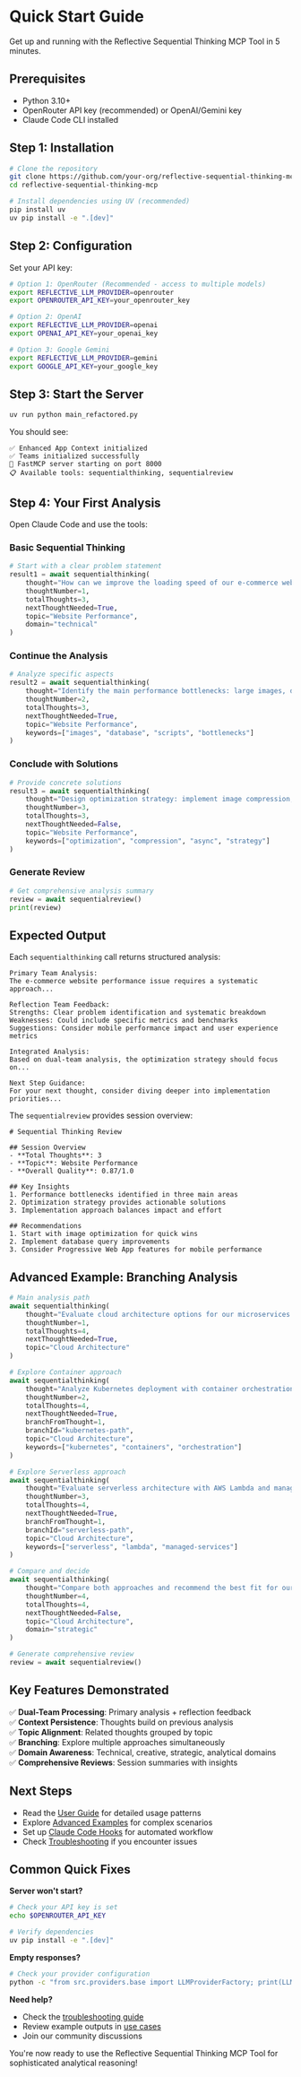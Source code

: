 # Quick Start Guide

Get up and running with the Reflective Sequential Thinking MCP Tool in 5 minutes.

## Prerequisites

- Python 3.10+
- OpenRouter API key (recommended) or OpenAI/Gemini key
- Claude Code CLI installed

## Step 1: Installation

```bash
# Clone the repository
git clone https://github.com/your-org/reflective-sequential-thinking-mcp
cd reflective-sequential-thinking-mcp

# Install dependencies using UV (recommended)
pip install uv
uv pip install -e ".[dev]"
```

## Step 2: Configuration

Set your API key:

```bash
# Option 1: OpenRouter (Recommended - access to multiple models)
export REFLECTIVE_LLM_PROVIDER=openrouter
export OPENROUTER_API_KEY=your_openrouter_key

# Option 2: OpenAI
export REFLECTIVE_LLM_PROVIDER=openai  
export OPENAI_API_KEY=your_openai_key

# Option 3: Google Gemini
export REFLECTIVE_LLM_PROVIDER=gemini
export GOOGLE_API_KEY=your_google_key
```

## Step 3: Start the Server

```bash
uv run python main_refactored.py
```

You should see:
```
✅ Enhanced App Context initialized
✅ Teams initialized successfully  
🚀 FastMCP server starting on port 8000
📋 Available tools: sequentialthinking, sequentialreview
```

## Step 4: Your First Analysis

Open Claude Code and use the tools:

### Basic Sequential Thinking

```python
# Start with a clear problem statement
result1 = await sequentialthinking(
    thought="How can we improve the loading speed of our e-commerce website?",
    thoughtNumber=1,
    totalThoughts=3,
    nextThoughtNeeded=True,
    topic="Website Performance",
    domain="technical"
)
```

### Continue the Analysis

```python
# Analyze specific aspects
result2 = await sequentialthinking(
    thought="Identify the main performance bottlenecks: large images, database queries, and third-party scripts",
    thoughtNumber=2,
    totalThoughts=3,
    nextThoughtNeeded=True,
    topic="Website Performance",
    keywords=["images", "database", "scripts", "bottlenecks"]
)
```

### Conclude with Solutions

```python
# Provide concrete solutions
result3 = await sequentialthinking(
    thought="Design optimization strategy: implement image compression, query optimization, and async script loading",
    thoughtNumber=3,
    totalThoughts=3,
    nextThoughtNeeded=False,
    topic="Website Performance",
    keywords=["optimization", "compression", "async", "strategy"]
)
```

### Generate Review

```python
# Get comprehensive analysis summary
review = await sequentialreview()
print(review)
```

## Expected Output

Each `sequentialthinking` call returns structured analysis:

```
Primary Team Analysis:
The e-commerce website performance issue requires a systematic approach...

Reflection Team Feedback:
Strengths: Clear problem identification and systematic breakdown
Weaknesses: Could include specific metrics and benchmarks
Suggestions: Consider mobile performance impact and user experience metrics

Integrated Analysis:
Based on dual-team analysis, the optimization strategy should focus on...

Next Step Guidance:
For your next thought, consider diving deeper into implementation priorities...
```

The `sequentialreview` provides session overview:

```
# Sequential Thinking Review

## Session Overview
- **Total Thoughts**: 3
- **Topic**: Website Performance
- **Overall Quality**: 0.87/1.0

## Key Insights
1. Performance bottlenecks identified in three main areas
2. Optimization strategy provides actionable solutions
3. Implementation approach balances impact and effort

## Recommendations
1. Start with image optimization for quick wins
2. Implement database query improvements
3. Consider Progressive Web App features for mobile performance
```

## Advanced Example: Branching Analysis

```python
# Main analysis path
await sequentialthinking(
    thought="Evaluate cloud architecture options for our microservices platform",
    thoughtNumber=1,
    totalThoughts=4,
    nextThoughtNeeded=True,
    topic="Cloud Architecture"
)

# Explore Container approach
await sequentialthinking(
    thought="Analyze Kubernetes deployment with container orchestration benefits",
    thoughtNumber=2,
    totalThoughts=4,
    nextThoughtNeeded=True,
    branchFromThought=1,
    branchId="kubernetes-path",
    topic="Cloud Architecture",
    keywords=["kubernetes", "containers", "orchestration"]
)

# Explore Serverless approach  
await sequentialthinking(
    thought="Evaluate serverless architecture with AWS Lambda and managed services",
    thoughtNumber=3,
    totalThoughts=4,
    nextThoughtNeeded=True,
    branchFromThought=1,
    branchId="serverless-path", 
    topic="Cloud Architecture",
    keywords=["serverless", "lambda", "managed-services"]
)

# Compare and decide
await sequentialthinking(
    thought="Compare both approaches and recommend the best fit for our requirements",
    thoughtNumber=4,
    totalThoughts=4,
    nextThoughtNeeded=False,
    topic="Cloud Architecture",
    domain="strategic"
)

# Generate comprehensive review
review = await sequentialreview()
```

## Key Features Demonstrated

✅ **Dual-Team Processing**: Primary analysis + reflection feedback  
✅ **Context Persistence**: Thoughts build on previous analysis  
✅ **Topic Alignment**: Related thoughts grouped by topic  
✅ **Branching**: Explore multiple approaches simultaneously  
✅ **Domain Awareness**: Technical, creative, strategic, analytical domains  
✅ **Comprehensive Reviews**: Session summaries with insights  

## Next Steps

- Read the [User Guide](../user-guide.md) for detailed usage patterns
- Explore [Advanced Examples](advanced.md) for complex scenarios
- Set up [Claude Code Hooks](../hooks.md) for automated workflow
- Check [Troubleshooting](../troubleshooting.md) if you encounter issues

## Common Quick Fixes

**Server won't start?**
```bash
# Check your API key is set
echo $OPENROUTER_API_KEY

# Verify dependencies
uv pip install -e ".[dev]"
```

**Empty responses?**
```bash
# Check your provider configuration
python -c "from src.providers.base import LLMProviderFactory; print(LLMProviderFactory.create_models())"
```

**Need help?**
- Check the [troubleshooting guide](../troubleshooting.md)
- Review example outputs in [use cases](use-cases.md)
- Join our community discussions

You're now ready to use the Reflective Sequential Thinking MCP Tool for sophisticated analytical reasoning!